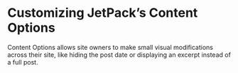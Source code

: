 # Customizing JetPack’s Content Options

Content Options allows site owners to make small visual modifications across their site, like hiding the post date or displaying an excerpt instead of a full post.
